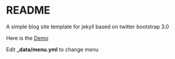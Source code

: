 # README #

A simple blog site template for jekyll based on twitter bootstrap 3.0

Here is the [Demo](http://itsrifat.github.io/rifyll/)

Edit **_data/menu.yml** to change menu
